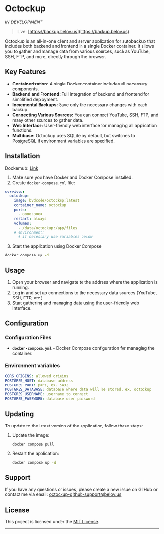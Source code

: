 # Octockup
_IN DEVELOPMENT_

>Live: [https://backup.belov.us](https://backup.belov.us)

Octockup is an all-in-one client and server application for autobackup that includes both backend and frontend in a single Docker container. It allows you to gather and manage data from various sources, such as YouTube, SSH, FTP, and more, directly through the browser.

## Key Features

- **Containerization:** A single Docker container includes all necessary components.
- **Backend and Frontend:** Full integration of backend and frontend for simplified deployment.
- **Incremental Backups:** Save only the necessary changes with each backup.
- **Connecting Various Sources:** You can connect YouTube, SSH, FTP, and many other sources to gather data.
- **Web Interface:** User-friendly web interface for managing all application functions.
- **Multibase:** Octockup uses SQLite by default, but switches to PostgreSQL if environment variables are specified.

## Installation


Dockerhub: [Link](https://hub.docker.com/r/bvdcode/octockup)

1. Make sure you have Docker and Docker Compose installed.
2. Create `docker-compose.yml` file:
```yaml
services:
  octockup:
    image: bvdcode/octockup:latest
    container_name: octockup
    ports:
      - 8080:8080
    restart: always
    volumes:
      - /data/octockup:/app/files
    # environment:
      # if necessary use variables below
```
3. Start the application using Docker Compose:
```bash
docker compose up -d
```


## Usage

1. Open your browser and navigate to the address where the application is running.
2. Log in and set up connections to the necessary data sources (YouTube, SSH, FTP, etc.).
3. Start gathering and managing data using the user-friendly web interface.

## Configuration

### Configuration Files

- **`docker-compose.yml`** - Docker Compose configuration for managing the container.


### Environment variables

```yaml
CORS_ORIGINS: allowed origins
POSTGRES_HOST: database address
POSTGRES_PORT: port, ex. 5432
POSTGRES_DATABASE: database where data will be stored, ex. octockup
POSTGRES_USERNAME: username to connect
POSTGRES_PASSWORD: database user password
```

## Updating

To update to the latest version of the application, follow these steps:

1. Update the image:
    ```bash
    docker compose pull
    ```
3. Restart the application:
    ```bash
    docker compose up -d
    ```

## Support

If you have any questions or issues, please create a new issue on GitHub or contact me via email: octockup-github-support@belov.us

## License

This project is licensed under the [MIT License](LICENSE).

---
